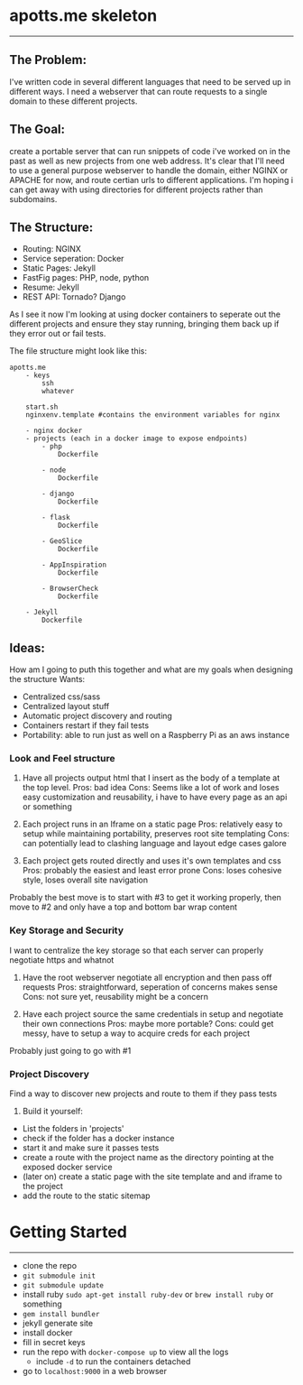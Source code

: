 # apotts.me skeleton
---

## The Problem:
I've written code in several different languages that need to be served up in different ways. I need a webserver that can route requests to a single domain to these different projects. 

## The Goal:
create a portable server that can run snippets of code i've worked on in the past as well as new projects from one web address. It's clear that I'll need to use a general purpose webserver to handle the domain, either NGINX or APACHE for now, and route certian urls to different applications. I'm hoping i can get away with using directories for different projects rather than subdomains.

## The Structure:
- Routing: NGINX
- Service seperation: Docker
- Static Pages: Jekyll
- FastFig pages: PHP, node, python
- Resume: Jekyll
- REST API: Tornado? Django

As I see it now I'm looking at using docker containers to seperate out the different projects and ensure they stay running, bringing them back up if they error out or fail tests.

The file structure might look like this:

```
apotts.me
    - keys
        ssh
        whatever

    start.sh
    nginxenv.template #contains the environment variables for nginx

    - nginx docker
    - projects (each in a docker image to expose endpoints)
        - php
            Dockerfile

        - node
            Dockerfile

        - django
            Dockerfile

        - flask
            Dockerfile

        - GeoSlice
            Dockerfile

        - AppInspiration
            Dockerfile

        - BrowserCheck
            Dockerfile

    - Jekyll
        Dockerfile
```


## Ideas:
How am I going to puth this together and what are my goals when designing the structure
Wants:
- Centralized css/sass
- Centralized layout stuff
- Automatic project discovery and routing
- Containers restart if they fail tests
- Portability: able to run just as well on a Raspberry Pi as an aws instance

### Look and Feel structure
1. Have all projects output html that I insert as the body of a template at the top level.
Pros: bad idea
Cons: Seems like a lot of work and loses easy customization and reusability, i have to have every page as an api or something

2. Each project runs in an Iframe on a static page
Pros: relatively easy to setup while maintaining portability, preserves root site templating
Cons: can potentially lead to clashing language and layout edge cases galore

3. Each project gets routed directly and uses it's own templates and css
Pros: probably the easiest and least error prone
Cons: loses cohesive style, loses overall site navigation

Probably the best move is to start with #3 to get it working properly, then move to #2 and only have a top and bottom bar wrap content

### Key Storage and Security
I want to centralize the key storage so that each server can properly negotiate https and whatnot

1. Have the root webserver negotiate all encryption and then pass off requests
Pros: straightforward, seperation of concerns makes sense
Cons: not sure yet, reusability might be a concern

2. Have each project source the same credentials in setup and negotiate their own connections
Pros: maybe more portable?
Cons: could get messy, have to setup a way to acquire creds for each project

Probably just going to go with #1

### Project Discovery
Find a way to discover new projects and route to them if they pass tests

1. Build it yourself:
- List the folders in 'projects'
- check if the folder has a docker instance
- start it and make sure it passes tests
- create a route with the project name as the directory pointing at the exposed docker service
- (later on) create a static page with the site template and and iframe to the project
- add the route to the static sitemap


# Getting Started
---

- clone the repo
- `git submodule init`
- `git submodule update`
- install ruby `sudo apt-get install ruby-dev` or `brew install ruby` or something
- `gem install bundler`
- jekyll generate site
- install docker
- fill in secret keys
- run the repo with `docker-compose up` to view all the logs
    - include `-d` to run the containers detached
- go to `localhost:9000` in a web browser
